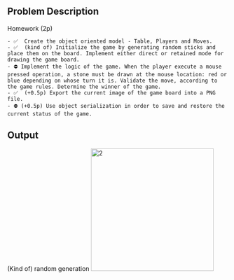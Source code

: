 ## Problem Description

Homework (2p)

    - ✅ ️ Create the object oriented model - Table, Players and Moves.
    - ✅ ️ (kind of) Initialize the game by generating random sticks and place them on the board. Implement either direct or retained mode for drawing the game board.
    - ⛔ Implement the logic of the game. When the player execute a mouse pressed operation, a stone must be drawn at the mouse location: red or blue depending on whose turn it is. Validate the move, according to the game rules. Determine the winner of the game.
    - ✅ ️ (+0.5p) Export the current image of the game board into a PNG file.
    - ⛔ (+0.5p) Use object serialization in order to save and restore the current status of the game. 

## Output
(Kind of) random generation
<img width="280" alt="2" src="https://user-images.githubusercontent.com/61457770/161393100-9c1e9c2a-2a77-49f3-aa9c-379424ad3327.png">

